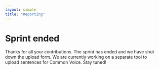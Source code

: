 ```yaml
---
layout: simple
title: "Reporting"
---
```


<div class="reporting" markdown="1">

# Sprint ended

Thanks for all your contributions. The sprint has ended and we have shut down the upload form. We are currently working on a separate tool to upload sentences for Common Voice. Stay tuned!